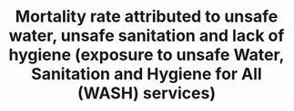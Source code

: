 ---
data_non_statistical: true
goal_meta_link: http://unstats.un.org/sdgs/files/metadata-compilation/Metadata-Goal-3.pdf
goal_meta_link_page: 35
graph: null
graph_status_notes: unk
graph_title: Mortality rate attributed to unsafe water, unsafe sanitation and lack
  of hygiene (exposure to unsafe Water, Sanitation and Hygiene for All (WASH) services)
graph_type: null
graph_type_description: EPA does not have data
has_metadata: false
indicator: 3.9.2
indicator_name: Mortality rate attributed to unsafe water, unsafe sanitation and lack
  of hygiene (exposure to unsafe Water, Sanitation and Hygiene for All (WASH) services)
indicator_variable: null
layout: indicator
permalink: /3-9-2/
published: true
reporting_status: notstarted
sdg_goal: 3
source_notes: null
source_title: null
target: By 2030, substantially reduce the number of deaths and illnesses from hazardous
  chemicals and air, water and soil pollution and contamination.
target_id: '3.9'
title: Mortality rate attributed to unsafe water, unsafe sanitation and lack of hygiene
  (exposure to unsafe Water, Sanitation and Hygiene for All (WASH) services)
un_custodial_agency: 'WHO (Partnering Agencies: UNEP)'
un_designated_tier: '2'
variable_description: null
variable_notes: null
---